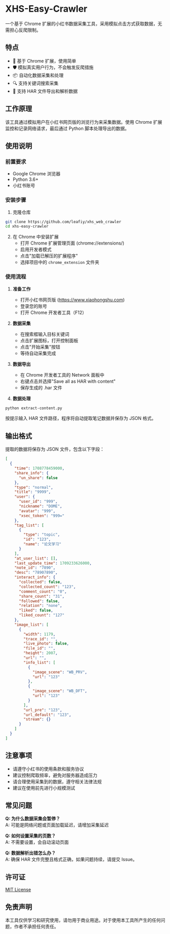 # XHS-Easy-Crawler

一个基于 Chrome 扩展的小红书数据采集工具，采用模拟点击方式获取数据，无需担心反爬限制。

## 特点

- 🚀 基于 Chrome 扩展，使用简单
- 🛡️ 模拟真实用户行为，不会触发反爬措施
- 📦 自动化数据采集和处理
- 🔍 支持关键词搜索采集
- 💾 支持 HAR 文件导出和解析数据

## 工作原理

该工具通过模拟用户在小红书网页版的浏览行为来采集数据。使用 Chrome 扩展监控和记录网络请求，最后通过 Python 脚本处理导出的数据。

## 使用说明

### 前置要求

- Google Chrome 浏览器
- Python 3.6+
- 小红书账号

### 安装步骤

1. 克隆仓库

```bash
git clone https://github.com/leafiy/xhs_web_crawler
cd xhs-easy-crawler
```

2. 在 Chrome 中安装扩展
   - 打开 Chrome 扩展管理页面 (chrome://extensions/)
   - 启用开发者模式
   - 点击"加载已解压的扩展程序"
   - 选择项目中的 `chrome_extension` 文件夹

### 使用流程

1. **准备工作**

   - 打开小红书网页版 (https://www.xiaohongshu.com)
   - 登录您的账号
   - 打开 Chrome 开发者工具（F12）

2. **数据采集**

   - 在搜索框输入目标关键词
   - 点击扩展图标，打开控制面板
   - 点击"开始采集"按钮
   - 等待自动采集完成

3. **数据导出**

   - 在 Chrome 开发者工具的 Network 面板中
   - 右键点击并选择"Save all as HAR with content"
   - 保存生成的 .har 文件

4. **数据处理**

```bash
python extract-content.py
```

按提示输入 HAR 文件路径，程序将自动提取笔记数据并保存为 JSON 格式。

## 输出格式

提取的数据将保存为 JSON 文件，包含以下字段：

```json
[
  {
    "time": 1708778459000,
    "share_info": {
      "un_share": false
    },
    "type": "normal",
    "title": "9999",
    "user": {
      "user_id": "999",
      "nickname": "DOME",
      "avatar": "999",
      "xsec_token": "999="
    },
    "tag_list": [
      {
        "type": "topic",
        "id": "123",
        "name": "论文学习"
      }
    ],
    "at_user_list": [],
    "last_update_time": 1709233626000,
    "note_id": "7890",
    "desc": "78907890",
    "interact_info": {
      "collected": false,
      "collected_count": "123",
      "comment_count": "0",
      "share_count": "31",
      "followed": false,
      "relation": "none",
      "liked": false,
      "liked_count": "127"
    },
    "image_list": [
      {
        "width": 1179,
        "trace_id": "",
        "live_photo": false,
        "file_id": "",
        "height": 2007,
        "url": "",
        "info_list": [
          {
            "image_scene": "WB_PRV",
            "url": "123"
          },
          {
            "image_scene": "WB_DFT",
            "url": "123"
          }
        ],
        "url_pre": "123",
        "url_default": "123",
        "stream": {}
      }
    ]
  }
]
```

## 注意事项

- 请遵守小红书的使用条款和服务协议
- 建议控制爬取频率，避免对服务器造成压力
- 请合理使用采集到的数据，遵守相关法律法规
- 建议在使用前先进行小规模测试

## 常见问题

**Q: 为什么数据采集会暂停？**  
A: 可能是网络问题或页面加载延迟，请增加采集延迟

**Q: 如何设置采集的页数？**  
A: 不需要设置，会自动滚动页面

**Q: 数据解析出错怎么办？**  
A: 确保 HAR 文件完整且格式正确，如果问题持续，请提交 Issue。

## 许可证

[MIT License](LICENSE)

## 免责声明

本工具仅供学习和研究使用，请勿用于商业用途。对于使用本工具所产生的任何问题，作者不承担任何责任。

